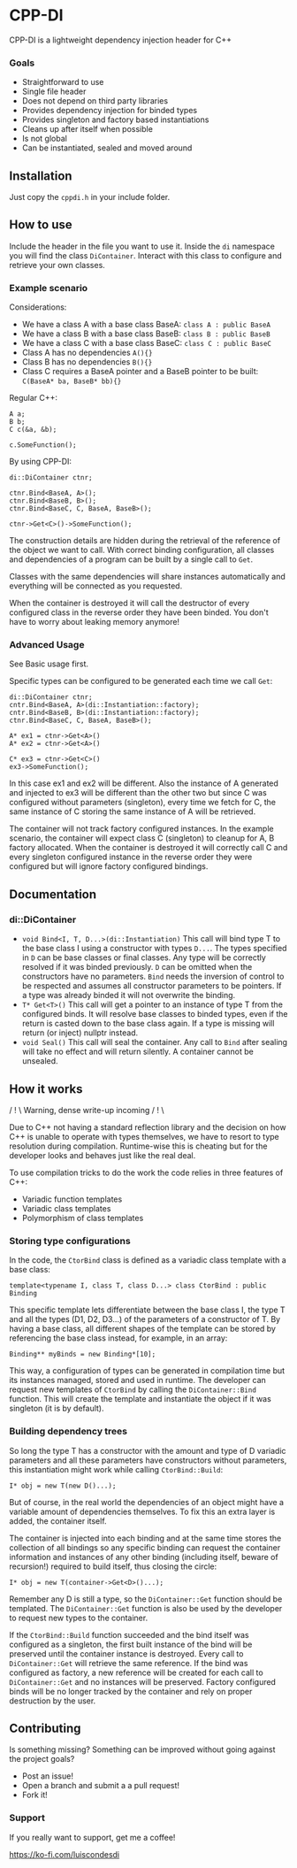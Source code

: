 # CPP-DI
CPP-DI is a lightweight dependency injection header for C++
### Goals
- Straightforward to use
- Single file header
- Does not depend on third party libraries
- Provides dependency injection for binded types
- Provides singleton and factory based instantiations
- Cleans up after itself when possible
- Is not global
- Can be instantiated, sealed and moved around

## Installation
Just copy the `cppdi.h` in your include folder.
## How to use
Include the header in the file you want to use it. Inside the `di` namespace you will find the class `DiContainer`. Interact with this class to configure and retrieve your own classes.
### Example scenario
Considerations:
- We have a class A with a base class BaseA: `class A : public BaseA`
- We have a class B with a base class BaseB: `class B : public BaseB`
- We have a class C with a base class BaseC: `class C : public BaseC`
- Class A has no dependencies `A(){}`
- Class B has no dependencies `B(){}`
- Class C requires a BaseA pointer and a BaseB pointer to be built: `C(BaseA* ba, BaseB* bb){}`

Regular C++:
```
A a;
B b;
C c(&a, &b);

c.SomeFunction();
```

By using CPP-DI:
```
di::DiContainer ctnr;

ctnr.Bind<BaseA, A>();
ctnr.Bind<BaseB, B>();
ctnr.Bind<BaseC, C, BaseA, BaseB>();

ctnr->Get<C>()->SomeFunction();
```
The construction details are hidden during the retrieval of the reference of the object we want to call. With correct binding configuration, all classes and dependencies of a program can be built by a single call to `Get`.

Classes with the same dependencies will share instances automatically and everything will be connected as you requested. 

When the container is destroyed it will call the destructor of every configured class in the reverse order they have been binded. You don't have to worry about leaking memory anymore!
### Advanced Usage
See Basic usage first.

Specific types can be configured to be generated each time we call `Get`:
```
di::DiContainer ctnr;
cntr.Bind<BaseA, A>(di::Instantiation::factory);
cntr.Bind<BaseB, B>(di::Instantiation::factory);
ctnr.Bind<BaseC, C, BaseA, BaseB>();

A* ex1 = ctnr->Get<A>()
A* ex2 = ctnr->Get<A>()

C* ex3 = ctnr->Get<C>()
ex3->SomeFunction();
```
In this case ex1 and ex2 will be different. Also the instance of A generated and injected to ex3 will be different than the other two but since C was configured without parameters (singleton), every time we fetch for C, the same instance of C storing the same instance of A will be retrieved.

The container will not track factory configured instances. In the example scenario, the container will expect class C (singleton) to cleanup for A, B factory allocated. When the container is destroyed it will correctly call C and every singleton configured instance in the reverse order they were configured but will ignore factory configured bindings.  

## Documentation
### di::DiContainer
- `void Bind<I, T, D...>(di::Instantiation)` This call will bind type T to the base class I using a constructor with types `D...`. The types specified in `D` can be base classes or final classes. Any type will be correctly resolved if it was binded previously. `D` can be omitted when the constructors have no parameters. `Bind` needs the inversion of control to be respected and assumes all constructor parameters to be pointers. If a type was already binded it will not overwrite the binding.
- `T* Get<T>()` This call will get a pointer to an instance of type T from the configured binds. It will resolve base classes to binded types, even if the return is casted down to the base class again. If a type is missing will return (or inject) nullptr instead. 
- `void Seal()` This call will seal the container. Any call to `Bind` after sealing will take no effect and will return silently. A container cannot be unsealed.

## How it works
/ ! \ Warning, dense write-up incoming / ! \

Due to C++ not having a standard reflection library and the decision on how C++ is unable to operate with types themselves, we have to resort to type resolution during compilation. Runtime-wise this is cheating but for the developer looks and behaves just like the real deal.

To use compilation tricks to do the work the code relies in three features of C++:
- Variadic function templates
- Variadic class templates
- Polymorphism of class templates

### Storing type configurations
In the code, the `CtorBind` class is defined as a variadic class template with a base class:

```
template<typename I, class T, class D...> class CtorBind : public Binding
```

This specific template lets differentiate between the base class I, the type T and all the types (D1, D2, D3...) of the parameters of a constructor of T. By having a base class, all different shapes of the template can be stored by referencing the base class instead, for example, in an array:  
```
Binding** myBinds = new Binding*[10];
```
This way, a configuration of types can be generated in compilation time but its instances managed, stored and used in runtime. The developer can request new templates of `CtorBind` by calling the `DiContainer::Bind` function. This will create the template and instantiate the object if it was singleton (it is by default). 

### Building dependency trees
So long the type T has a constructor with the amount and type of D variadic parameters and all these parameters have constructors without parameters, this instantiation might work while calling `CtorBind::Build`: 
```
I* obj = new T(new D()...);
```
But of course, in the real world the dependencies of an object might have a variable amount of dependencies themselves. To fix this an extra layer is added, the container itself.

The container is injected into each binding and at the same time stores the collection of all bindings so any specific binding can request the container information and instances of any other binding (including itself, beware of recursion!) required to build itself, thus closing the circle:
```
I* obj = new T(container->Get<D>()...);
```


Remember any D is still a type, so the `DiContainer::Get` function should be templated.
The `DiContainer::Get` function is also be used by the developer to request new types to the container.

If the `CtorBind::Build` function succeeded and the bind itself was configured as a singleton, the first built instance of the bind will be preserved until the container instance is destroyed. Every call to `DiContainer::Get` will retrieve the same reference. If the bind was configured as factory, a new reference will be created for each call to `DiContainer::Get` and no instances will be preserved. Factory configured binds will be no longer tracked by the container and rely on proper destruction by the user.

## Contributing
Is something missing? Something can be improved without going against the project goals?
- Post an issue!
- Open a branch and submit a a pull request!
- Fork it!

### Support
If you really want to support, get me a coffee!

https://ko-fi.com/luiscondesdi

